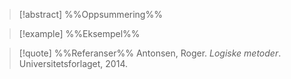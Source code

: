 
> [!abstract] %%Oppsummering%%
> 

> [!example] %%Eksempel%%
> 

> [!quote] %%Referanser%%
> Antonsen, Roger. *Logiske metoder*. Universitetsforlaget, 2014. 


